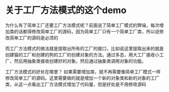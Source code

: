 # 关于工厂方法模式的这个demo
为什么有了简单工厂还要工厂方法模式呢？前面说了简单工厂模式的弊端，每次增加类的话都得修改简单工厂的源码，因为简单工厂只有一个简单工厂类，所以说修改简单工厂的源码是必须的

而工厂方法模式的做法就是提取出所有的工厂的接口，比如说这里提取出来的就是创建猫的工厂和创建的狗的工厂的创建对象的方法。通过多态，用大工厂接收小工厂，然后用抽象类接收创建好的对象。然后通过抽象类调用对象的功能。

工厂方法模式的好处在哪里？
如果需要增加类，就不再需要像简单工厂模式一样修改简单工厂的源码。这里需要做的就是增加一个新的对象类和新的对象的工厂类，从这一点看出工厂方法模式增加了代码量，但是好处是不用修改源码